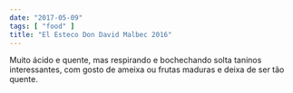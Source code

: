 ```yaml
---
date: "2017-05-09"
tags: [ "food" ]
title: "El Esteco Don David Malbec 2016"
---
```

Muito ácido e quente, mas respirando e bochechando solta taninos interessantes, com gosto de ameixa ou frutas maduras e deixa de ser tão quente.
